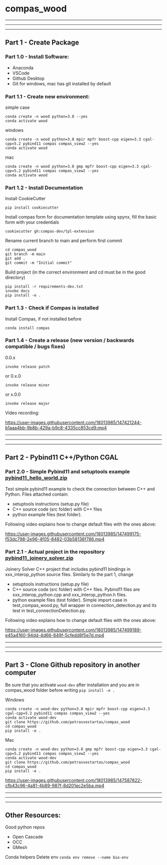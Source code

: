 # compas_wood



___
___
___

## Part 1 - Create Package

### Part 1.0 - Install Software:
* Anaconda
* VSCode
* Github Desktop
* Git for windows, mac has git installed by default

### Part 1.1 - Create new environment:

simple case
```
conda create -n wood python=3.8 --yes
conda activate wood
```
windows
``` 
conda create -n wood python=3.8 mpir mpfr boost-cpp eigen=3.3 cgal-cpp=5.2 pybind11 compas compas_view2 --yes 
conda activate wood
```
mac
```
conda create -n wood python=3.8 gmp mpfr boost-cpp eigen=3.3 cgal-cpp=5.2 pybind11 compas compas_view2 --yes
conda activate wood
```


### Part 1.2 - Install Documentation

Install CookieCutter
```
pip install cookiecutter
```

Install compas form for documentation template using spynx,  fill the basic form with your credentials
```
cookiecutter gh:compas-dev/tpl-extension
```

Rename current branch to main and perform first commit
```
cd compas_wood
git branch -m main
git add .
git commit -m "Initial commit"
```

Build project (in the correct environment and cd must be in the good directory)
```
pip install -r requirements-dev.txt
invoke docs
pip install -e .
```

### Part 1.3 - Check if Compas is installed
Install Compas, if not installed before
```
conda install compas
```

### Part 1.4 - Create a release (new version / backwards compatible / bugs fixes)

0.0.x 
```
invoke release patch 
```
or  0.x.0
```
invoke release minor
```
or x.0.0
```
invoke release major
```

Video recording:

https://user-images.githubusercontent.com/18013985/147421244-b1aaa4bb-9b8b-429a-b9c8-4335cc853cd9.mp4

___
___
___

## Part 2  -  Pybind11 C++/Python CGAL

### Part 2.0 - Simple Pybind11 and setuptools example [pybind11_hello_world.zip](https://github.com/petrasvestartas/compas_wood/files/7781554/pybind11_hello_world.zip)

Test simple pybind11 example to check the connection between C++ and Python.
Files attached contain: 
* setuptools instructions (setup.py file)
* C++ source code (src folder) with C++ files
* python example files (test folder).


Following video explains how to change default files with the ones above:

https://user-images.githubusercontent.com/18013985/147499175-f53dc798-2e96-4f05-8482-03b58136f786.mp4


### Part 2.1 - Actual project in the repository [pybind11_joinery_solver.zip](https://github.com/petrasvestartas/compas_wood/files/7781555/pybind11_joinery_solver.zip)

Joinery Solver C++ project that includes pybind11 bindings in xxx_interop_python source files.
Similarly to the part 1, change
* setuptools instructions (setup.py file)
* C++ source code (src folder) with C++ files. Pybind11 files are xxx_interop_python.cpp and xxx_interop_python.h files.
* python example files (test folder). Simple import case in test_compas_wood.py, full wrapper in connection_detection.py and its test in test_connectionDetection.py.


Following video explains how to change default files with the ones above:

https://user-images.githubusercontent.com/18013985/147499189-e45a4160-94dd-4d66-849f-5cfedd8f5e7d.mp4

___
___
___
## Part 3 - Clone Github repository in another computer

Be sure that you activate ```wood-dev``` after installation and you are in compas_wood folder before writing ```pip install -e .```

Windows

```
conda create -n wood-dev python=3.8 mpir mpfr boost-cpp eigen=3.3 cgal-cpp=5.2 pybind11 compas compas_view2 --yes
conda activate wood-dev
git clone https://github.com/petrasvestartas/compas_wood
cd compas_wood
pip install -e .
```

Mac
```
conda create -n wood-dev python=3.8 gmp mpfr boost-cpp eigen=3.3 cgal-cpp=5.2 pybind11 compas compas_view2 --yes
conda activate wood-dev
git clone https://github.com/petrasvestartas/compas_wood
cd compas_wood
pip install -e .
```



https://user-images.githubusercontent.com/18013985/147587822-cfb43c96-4a81-4b89-987f-8d201ec2e5ba.mp4


___
___
___

## Other Resources:
Good python repos
* Open Cascade
* OCC
* GMesh

Conda helpers
Delete env ```conda env remove --name bio-env ```
